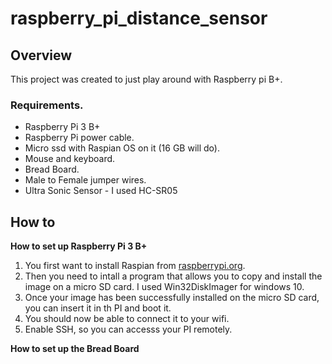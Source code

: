 # raspberry_pi_distance_sensor

## Overview
This project was created to just play around with Raspberry pi B+.

### Requirements.
* Raspberry Pi 3 B+
* Raspberry Pi power cable.
* Micro ssd with Raspian OS on it (16 GB will do).
* Mouse and keyboard.
* Bread Board.
* Male to Female jumper wires.
* Ultra Sonic Sensor - I used HC-SR05

## How to
<strong>How to set up Raspberry Pi 3 B+</strong>
1. You first want to install Raspian from [raspberrypi.org](https://www.raspberrypi.org/downloads/).
2. Then you need to intall a program that allows you to copy and install the image on
a micro SD card. I used Win32DiskImager for windows 10.
3. Once your image has been successfully installed on the micro SD card, you can insert it in th PI and boot it.
4. You should now be able to connect it to your wifi.
5. Enable SSH, so you can accesss your PI remotely.

<strong> How to set up the Bread Board </strong>
